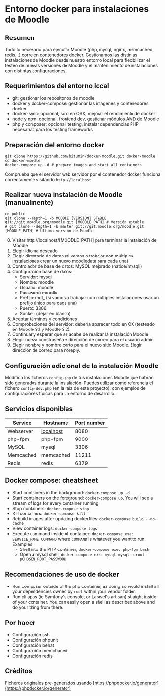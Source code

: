 # Entorno docker para instalaciones de Moodle

## Resumen

Todo lo necesario para ejecutar Moodle (php, mysql, nginx, memcached, redis...) corre en contenedores docker. Gestionamos las distintas instalaciones de Moodle desde nuestro entorno local para flexibilizar el testeo de nuevas versiones de Moodle y el mantenimiento de instalaciones con distintas configuraciones.

## Requerimientos del entorno local

* git: gestionar los repositorios de moodle
* docker y docker-compose: gestionar las imágenes y contenedores docker
* docker-sync: opcional, sólo en OSX, mejorar el rendimiento de docker
* node y npm: opcional, frontend dev, gestionar módulos AMD de Moodle
* php y composer: opcional, testing, instalar dependencias PHP necesarias para los testing frameworks

## Preparación del entorno docker

```
git clone https://github.com/bitumin/docker-moodle.git docker-moodle
cd docker-moodle
docker-compose up -d # prepare images and start all containers
```

Comprueba que el servidor web servidor por el contenedor docker funciona correctamente visitando `http://localhost`

## Realizar nueva instalación de Moodle (manualmente)

```
cd public
git clone --depth=1 -b MOODLE_[VERSION]_STABLE git://git.moodle.org/moodle.git [MOODLE_PATH] # Versión estable
# git clone --depth=1 -b master git://git.moodle.org/moodle.git [MOODLE_PATH] # Última versión de Moodle
```

0. Visitar http://localhost/\[MOODLE_PATH\] para terminar la instalación de Moodle
1. Elegir idioma deseado
2. Elegir directorio de datos (si vamos a trabajar con múltiples instalaciones crear un nuevo moodledata para cada una)
3. Controlador de base de datos: MySQL mejorado (natice/mysqli)
4. Configuración base de datos:
    * Servidor: mysql
    * Nombre: moodle
    * Usuario: moodle
    * Password: moodle
    * Prefijo: mdl_ (si vamos a trabajar con múltiples instalaciones usar un prefijo único para cada una)
    * Puerto: 3306
    * Socket: (dejar en blanco)
5. Aceptar términos y condiciones
6. Comprobaciones del servidor: debería aparecer todo en OK (testeado en Moodle 3.1 y Moodle 3.2)
7. Continuar y esperar que se acabe de realizar la instalación Moodle
8. Elegir nueva constraseña y dirección de correo para el usuario admin
9. Elegir nombre y nombre corto para el nuevo sitio Moodle. Elegir dirección de correo para noreply.

## Configuración adicional de la instalación Moodle

Modifica los ficheros `config.php` de tus instalaciones Moodle que habrán sido generados durante la instalación. Puedes utilizar como referencia el fichero `config-dev.php` (en la raíz de este proyecto), con ejemplos de configuraciones típicas para un entorno de desarrollo. 

## Servicios disponibles

Service|Hostname|Port number
------|---------|-----------
Webserver|[localhost](http://localhost:8080)|8080
php-fpm|php-fpm|9000
MySQL|mysql|3306
Memcached|memcached|11211
Redis|redis|6379

## Docker compose: cheatsheet

  * Start containers in the background: `docker-compose up -d`
  * Start containers on the foreground: `docker-compose up`. You will see a stream of logs for every container running.
  * Stop containers: `docker-compose stop`
  * Kill containers: `docker-compose kill`
  * Rebuild images after updating dockerfiles: `docker-compose build --no-cache`
  * View container logs: `docker-compose logs`
  * Execute command inside of container: `docker-compose exec SERVICE_NAME COMMAND` where `COMMAND` is whatever you want to run. Examples:
    * Shell into the PHP container, `docker-compose exec php-fpm bash`
    * Open a mysql shell, `docker-compose exec mysql mysql -uroot -pCHOSEN_ROOT_PASSWORD`

## Recomendaciones de uso de docker

* Run composer outside of the php container, as doing so would install all your dependencies owned by `root` within your vendor folder.
* Run cli apps (ie Symfony's console, or Laravel's artisan) straight inside of your container. You can easily open a shell as described above and do your thing from there.

## Por hacer

* Configuración ssh
* Configuración phpunit
* Configuración behat
* Configuración memchaced
* Configuración redis

## Créditos

Ficheros originales pre-generados usando [https://phpdocker.io/generator](https://phpdocker.io/generator)
